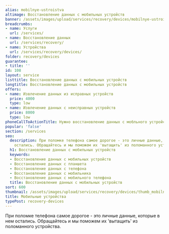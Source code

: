 ```yaml
---
alias: mobilnye-ustroistva
altimage: Восстановление данных с мобильных устройств
banner: /assets/images/upload/services/recovery/devices/mobilnye-ustroistva.jpg
breadcrumbs:
- name: Услуги
  url: /services/
- name: Восстановление данных
  url: /services/recovery/
- name: Устройства
  url: /services/recovery/devices/
folder: recovery/devices
guarantee:
- title: ''
id: 108
layout: service
listtitle: Восстановление данных с мобильных устройств
longtitle: Восстановление данных с мобильных устройств
offers:
- name: Извлечение данных из исправных устройств
  price: 4000
  type: low
- name: Извлечение данных с неисправных устройств
  price: 8000
  type: low
phoneCallToActionTitle: Нужно восстановление данных с мобльного устройства? Звоните!
popular: 'false'
section: /services
seo:
  description: При поломке телефона самое дорогое - это личные данные, которые в нем
    остались. Обращайтесь и мы поможем их 'вытащить' из поломанного устройства.
  h1: Восстановление данных с мобильных устройств
  keywords:
  - Восстановление данных с мобильных устройств
  - Восстановление данных с планшета
  - Восстановление данных с телефона
  - Восстановление данных с мобильника
  - Восстановление данных с мобильного телефона
  title: Восстановление данных с мобильных устройств
sort: 600
thumbnail: /assets/images/upload/services/recovery/devices/thumb_mobilnye-ustroistva.jpg
title: Мобильные устройства
typePost: recovery-devices
---
```

При поломке телефона самое дорогое - это личные данные, которые в нем остались. Обращайтесь и мы поможем их 'вытащить' из поломанного устройства.